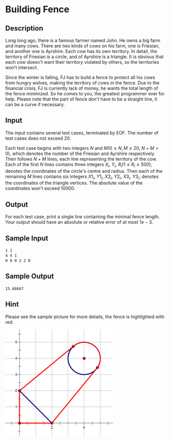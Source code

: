 # Building Fence

## Description

Long long ago, there is a famous farmer named John. He owns a big farm and many cows. There are two kinds of cows on his farm, one is Friesian, and another one is Ayrshire. Each cow has its own territory. In detail, the territory of Friesian is a circle, and of Ayrshire is a triangle. It is obvious that each cow doesn't want their territory violated by others, so the territories won't intersect.

Since the winter is falling, FJ has to build a fence to protect all his cows from hungry wolves, making the territory of cows in the fence. Due to the financial crisis, FJ is currently lack of money, he wants the total length of the fence minimized. So he comes to you, the greatest programmer ever for help. Please note that the part of fence don't have to be a straight line, it can be a curve if necessary.

## Input

The input contains several test cases, terminated by EOF. The number of test cases does not exceed 20.

Each test case begins with two integers $N$ and $M$($0 \leq N, M \leq 20$, $N + M > 0$), which denotes the number of the Friesian and Ayrshire respectively. Then follows $N + M$ lines, each line representing the territory of the cow. Each of the first $N$ lines contains three integers $X_i$, $Y_i$, $R_i$($1 \leq R_i \leq 500$), denotes the coordinates of the circle's centre and radius. Then each of the remaining $M$ lines contains six integers $X1_i$, $Y1_i$, $X2_i$, $Y2_i$, $X3_i$, $Y3_i$, denotes the coordinates of the triangle vertices. The absolute value of the coordinates won't exceed $10000$.

## Output

For each test case, print a single line containing the minimal fence length. Your output should have an absolute or relative error of at most $1e-3$.

## Sample Input
	1 1
	4 4 1
	0 0 0 2 2 0

## Sample Output
	15.66667

## Hint
Please see the sample picture for more details, the fence is highlighted with red.

![](pic.png)